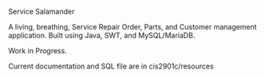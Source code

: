 Service Salamander

A living, breathing, Service Repair Order, Parts, and Customer management application.
Built using Java, SWT, and MySQL/MariaDB.

Work in Progress.

Current documentation and SQL file are in cis2901c/resources